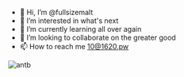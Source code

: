 - 👋 Hi, I’m @fullsizemalt
- 👀 I’m interested in what's next
- 🌱 I’m currently learning all over again
- 💞️ I’m looking to collaborate on the greater good
- 📫 How to reach me 10@1620.pw

<!---
fullsizemalt/fullsizemalt is a ✨ special ✨ repository because its `README.md` (this file) appears on your GitHub profile.
You can click the Preview link to take a look at your changes.
--->
![antb](https://user-images.githubusercontent.com/106900403/172037384-4ed6ca5b-e9ab-46f2-a756-a8c00a58b479.png)
